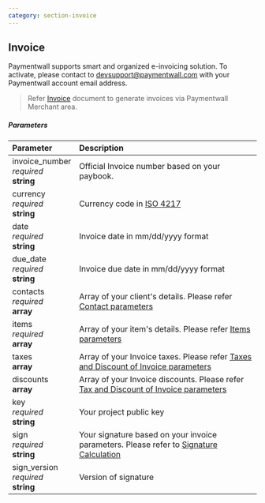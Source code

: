 ```yaml
---
category: section-invoice
---
```

## Invoice

Paymentwall supports smart and organized e-invoicing solution. To activate, 
please contact to [devsupport@paymentwall.com](mailto:devsupport@paymentwall.com) with your Paymentwall account email address.

> Refer [Invoice](/paymentwall.github.io/invoice) document to generate invoices via Paymentwall Merchant area.

##### Parameters

| Parameter | Description |
|:---|:---|
|invoice_number<br>*required*<br>**string**| Official Invoice number based on your paybook. |
|currency<br>*required*<br>**string**| Currency code in [ISO 4217](https://en.wikipedia.org/wiki/ISO_4217#Active_codes) |
|date<br>*required*<br>**string**| Invoice date in mm/dd/yyyy format |
|due_date<br>*required*<br>**string**| Invoice due date in mm/dd/yyyy format |
|contacts<br>*required*<br>**array**| Array of your client's details. Please refer [Contact parameters](#contacts) |
|items<br>*required*<br>**array**| Array of your item's details. Please refer [Items parameters](#items) |
|taxes<br>**array**| Array of your Invoice taxes. Please refer [Taxes and Discount of Invoice parameters](#invoice-taxdiscount) |
|discounts<br>**array**| Array of your Invoice discounts. Please refer [Tax and Discount of Invoice parameters](#invoice-taxdiscount) |
|key<br>*required*<br>**string**| Your project public key |
|sign<br>*required*<br>**string**| Your signature based on your invoice parameters. Please refer to [Signature Calculation](/paymentwall.github.io/signature-calculation) |
|sign_version<br>*required*<br>**string**| Version of signature |

